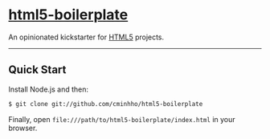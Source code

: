 # [html5-boilerplate](http://cminhho.github.com/html-boilerplate)

An opinionated kickstarter for [HTML5](http://cminhho.github.com/html-boilerplate) projects.

***

## Quick Start

Install Node.js and then:

```sh
$ git clone git://github.com/cminhho/html5-boilerplate
```

Finally, open `file:///path/to/html5-boilerplate/index.html` in your browser.
